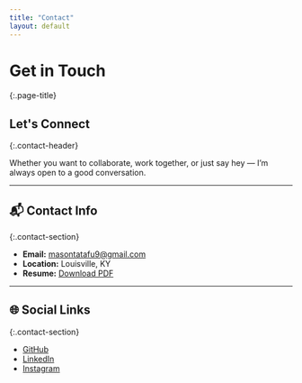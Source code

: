 ```yaml
---
title: "Contact"
layout: default
---
```


# Get in Touch
{:.page-title}

## Let's Connect
{:.contact-header}

Whether you want to collaborate, work together, or just say hey — I’m always open to a good conversation.

---

## 📬 Contact Info
{:.contact-section}

- **Email:** [masontatafu9@gmail.com](mailto:masontatafu9@gmail.com)  
- **Location:** Louisville, KY  
- **Resume:** [Download PDF](Mason%20Tatafu%20Current%20Resume%20-%202025.pdf)

---

## 🌐 Social Links
{:.contact-section}

- [GitHub](https://github.com/masontatafu)  
- [LinkedIn](https://www.linkedin.com/in/mason-tatafu-91b0742a2)
- [Instagram](https://www.instagram.com/masontatafu)
